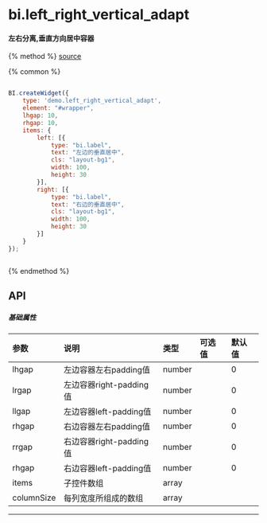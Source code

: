 
# bi.left_right_vertical_adapt

#### 左右分离,垂直方向居中容器

{% method %}
[source](https://jsfiddle.net/fineui/2udhep9z/)

{% common %}
```javascript

BI.createWidget({
    type: 'demo.left_right_vertical_adapt',
    element: "#wrapper",
    lhgap: 10,
    rhgap: 10,
    items: {
        left: [{
            type: "bi.label",
            text: "左边的垂直居中",
            cls: "layout-bg1",
            width: 100,
            height: 30
        }],
        right: [{
            type: "bi.label",
            text: "右边的垂直居中",
            cls: "layout-bg1",
            width: 100,
            height: 30
        }]
    }
});



```

{% endmethod %}


## API
##### 基础属性
| 参数    | 说明                           | 类型       | 可选值 | 默认值
| :------ |:-------------                  | :-----     | :----|:----
| lhgap | 左边容器左右padding值    |    number  |  |  0  |
| lrgap | 左边容器right-padding值    |    number  |  |  0  |
| llgap | 左边容器left-padding值   |    number  |  |  0  |
| rhgap | 右边容器左右padding值  |    number  |  |  0  |
| rrgap | 右边容器right-padding值    |    number  |  |  0  |
| rhgap | 右边容器left-padding值 |    number  |  |  0  |
| items | 子控件数组     |    array |  |  |
| columnSize | 每列宽度所组成的数组     |    array |  |  | |

---
